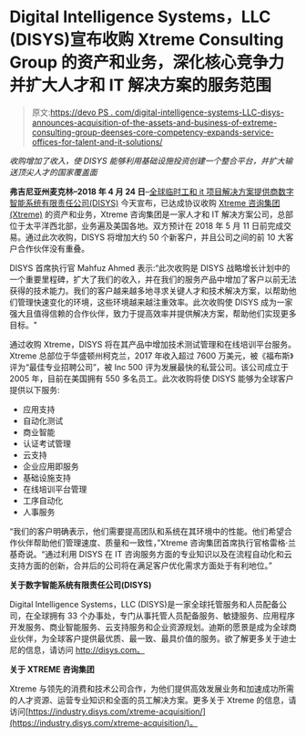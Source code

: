 # Digital Intelligence Systems，LLC (DISYS)宣布收购 Xtreme Consulting Group 的资产和业务，深化核心竞争力并扩大人才和 IT 解决方案的服务范围

> 原文:[https://devo PS . com/digital-intelligence-systems-LLC-disys-announces-acquisition-of-the-assets-and-business-of-extreme-consulting-group-deenses-core-competency-expands-service-offices-for-talent-and-it-solutions/](https://devops.com/digital-intelligence-systems-llc-disys-announces-acquisition-of-the-assets-and-business-of-xtreme-consulting-group-deepens-core-competencies-expands-service-offerings-for-talent-and-it-solutions/)

*收购增加了收入，使 DISYS 能够利用基础设施投资创建一个整合平台，并扩大输送顶尖人才的国家覆盖面*

**弗吉尼亚州麦克林–2018 年 4 月 24 日**–[全球临时工和 it 项目解决方案提供商数字智能系统有限责任公司(DISYS)](https://www.disys.com/) 今天宣布，已达成协议收购 [Xtreme 咨询集团(Xtreme)](https://industry.disys.com/xtreme-acquisition/) 的资产和业务，Xtreme 咨询集团是一家人才和 IT 解决方案公司，总部位于太平洋西北部，业务遍及美国各地。双方预计在 2018 年 5 月 11 日前完成交易。通过此次收购，DISYS 将增加大约 50 个新客户，并且公司之间的前 10 大客户合作伙伴没有重叠。

DISYS 首席执行官 Mahfuz Ahmed 表示:“此次收购是 DISYS 战略增长计划中的一个重要里程碑，扩大了我们的收入，并在我们的服务产品中增加了客户以前无法获得的技术能力。我们的客户越来越多地寻求关键人才和技术解决方案，以帮助他们管理快速变化的环境，这些环境越来越注重效率。此次收购使 DISYS 成为一家强大且值得信赖的合作伙伴，致力于提高效率并提供解决方案，帮助他们实现更多目标。"

通过收购 Xtreme，DISYS 将在其产品中增加技术测试管理和在线培训平台服务。Xtreme 总部位于华盛顿州柯克兰，2017 年收入超过 7600 万美元，被《福布斯》评为“最佳专业招聘公司”，被 Inc 500 评为发展最快的私营公司。该公司成立于 2005 年，目前在美国拥有 550 多名员工。此次收购将使 DISYS 能够为全球客户提供以下服务:

*   应用支持
*   自动化测试
*   商业智能
*   认证考试管理
*   云支持
*   企业应用即服务
*   基础设施支持
*   在线培训平台管理
*   工序自动化
*   人事服务

“我们的客户明确表示，他们需要提高团队和系统在其环境中的性能。他们希望合作伙伴帮助他们管理速度、质量和一致性，”Xtreme 咨询集团首席执行官格雷格·兰基奇说。“通过利用 DISYS 在 IT 咨询服务方面的专业知识以及在流程自动化和云支持方面的创新，合并后的公司将在满足客户优化需求方面处于有利地位。”

**关于数字智能系统有限责任公司(DISYS)**

Digital Intelligence Systems，LLC (DISYS)是一家全球托管服务和人员配备公司，在全球拥有 33 个办事处，专门从事托管人员配备服务、敏捷服务、应用程序开发服务、商业智能服务、云支持服务和企业资源规划。迪斯的愿景是成为全球商业伙伴，为全球客户提供最优质、最一致、最具价值的服务。欲了解更多关于迪士尼的信息，请访问 http://disys.com。

**关于 XTREME 咨询集团**

Xtreme 与领先的消费和技术公司合作，为他们提供高效发展业务和加速成功所需的人才资源、运营专业知识和全面的员工解决方案。更多关于 Xtreme 的信息，请访问[https://industry.disys.com/xtreme-acquisition/](https://industry.disys.com/xtreme-acquisition/)。